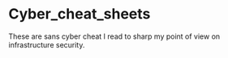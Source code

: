 # Cyber_cheat_sheets
These are sans cyber cheat I read to sharp my point of view on infrastructure security.
